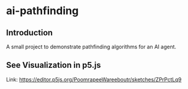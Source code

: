 # ai-pathfinding

## Introduction

A small project to demonstrate pathfinding algorithms for an AI agent.

## See Visualization in p5.js

Link: https://editor.p5js.org/PoomrapeeWareeboutr/sketches/ZPrPctLq9
